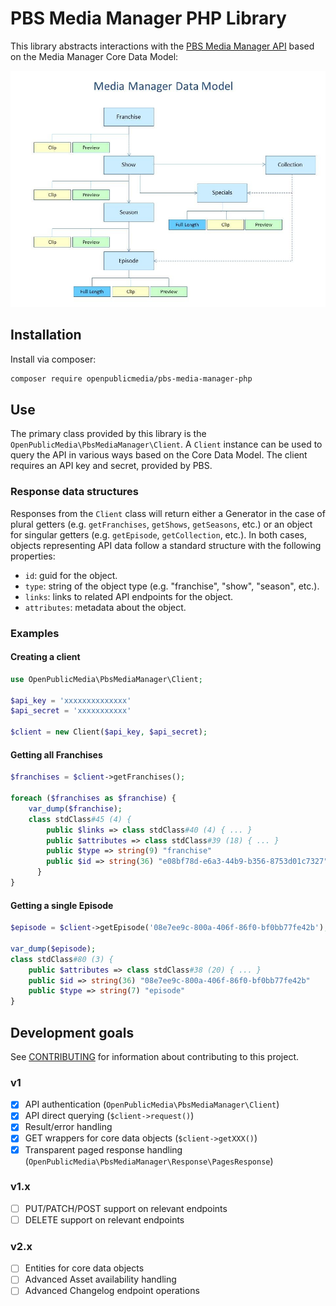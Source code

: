 # PBS Media Manager PHP Library

This library abstracts interactions with the 
[PBS Media Manager API](https://docs.pbs.org/display/MM/Media+Manager) based on
the Media Manager Core Data Model:


![PBS Media Manager Core Data Model](pbs-media-manager-data-model.jpg)


## Installation

Install via composer:

```bash
composer require openpublicmedia/pbs-media-manager-php
```

## Use

The primary class provided by this library is the 
`OpenPublicMedia\PbsMediaManager\Client`. A `Client` instance can be used to 
query the API in various ways based on the Core Data Model. The client requires
an API key and secret, provided by PBS.

### Response data structures

Responses from the `Client` class will return either a Generator in the case of 
plural getters (e.g. `getFranchises`, `getShows`, `getSeasons`, etc.) or an
object for singular getters (e.g. `getEpisode`, `getCollection`, etc.). In both
cases, objects representing API data follow a standard structure with the
following properties:

* `id`: guid for the object.
* `type`: string of the object type (e.g. "franchise", "show", "season", etc.).
* `links`: links to related API endpoints for the object.
* `attributes`: metadata about the object.

### Examples

#### Creating a client

```php
use OpenPublicMedia\PbsMediaManager\Client;

$api_key = 'xxxxxxxxxxxxxx'
$api_secret = 'xxxxxxxxxxx'

$client = new Client($api_key, $api_secret);
```

#### Getting all Franchises

```php
$franchises = $client->getFranchises();

foreach ($franchises as $franchise) {
    var_dump($franchise);
    class stdClass#45 (4) {
        public $links => class stdClass#40 (4) { ... }
        public $attributes => class stdClass#39 (18) { ... }
        public $type => string(9) "franchise"
        public $id => string(36) "e08bf78d-e6a3-44b9-b356-8753d01c7327"
      }
}
```

#### Getting a single Episode

```php
$episode = $client->getEpisode('08e7ee9c-800a-406f-86f0-bf0bb77fe42b');

var_dump($episode);
class stdClass#80 (3) {
    public $attributes => class stdClass#38 (20) { ... }
    public $id => string(36) "08e7ee9c-800a-406f-86f0-bf0bb77fe42b"
    public $type => string(7) "episode"
}
```

## Development goals

See [CONTRIBUTING](CONTRIBUTING.md) for information about contributing to
this project.

### v1

 - [x] API authentication (`OpenPublicMedia\PbsMediaManager\Client`)
 - [x] API direct querying (`$client->request()`)
 - [x] Result/error handling
 - [x] GET wrappers for core data objects (`$client->getXXX()`)
 - [x] Transparent paged response handling (`OpenPublicMedia\PbsMediaManager\Response\PagesResponse`)

### v1.x

 - [ ] PUT/PATCH/POST support on relevant endpoints
 - [ ] DELETE support on relevant endpoints
 
### v2.x

 - [ ] Entities for core data objects
 - [ ] Advanced Asset availability handling
 - [ ] Advanced Changelog endpoint operations
